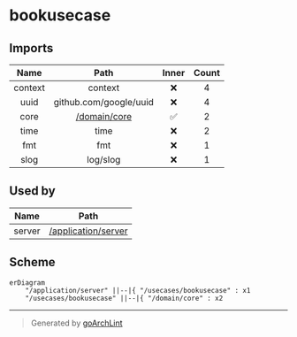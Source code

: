 # bookusecase

## Imports

|  Name   |               Path                | Inner | Count |
|:-------:|:---------------------------------:|:-----:|:-----:|
| context |              context              |  ❌   |   4   |
|  uuid   |      github.com/google/uuid       |  ❌   |   4   |
|  core   | [/domain/core](../domain/core.md) |  ✅   |   2   |
|  time   |               time                |  ❌   |   2   |
|   fmt   |                fmt                |  ❌   |   1   |
|  slog   |             log/slog              |  ❌   |   1   |

## Used by

|  Name  |                      Path                       |
|:------:|:-----------------------------------------------:|
| server | [/application/server](../application/server.md) |

## Scheme

```mermaid
erDiagram
    "/application/server" ||--|{ "/usecases/bookusecase" : x1
    "/usecases/bookusecase" ||--|{ "/domain/core" : x2
```

---

> Generated by [goArchLint](https://github.com/gbh007/goarchlint)

